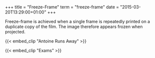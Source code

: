 +++
title = "Freeze-Frame"
term = "freeze-frame"
date = "2015-03-20T13:29:00+01:00"
+++

Freeze-frame is achieved when a single frame is repeatedly printed on a duplicate copy of the film.<!--more--> The image therefore appears frozen when projected.


{{< embed_clip "Antoine Runs Away" >}}

{{< embed_clip "Exams" >}}      
      

